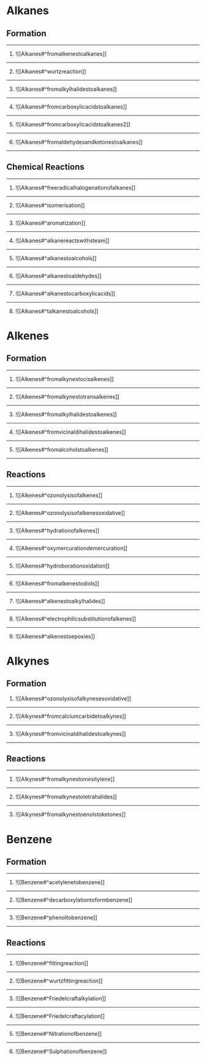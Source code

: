 # Alkanes
## Formation
---
1. ![[Alkanes#^fromalkenestoalkanes]]️ 
___
2. ![[Alkanes#^wurtzreaction]]
___
3.  ![[Alkanes#^fromalkylhalidestoalkanes]]
___
4.  ![[Alkanes#^fromcarboxylicacidstoalkanes]]
---
5. ![[Alkanes#^fromcarboxylicacidstoalkanes2]]
---
6. ![[Alkanes#^fromaldehydesandketonestoalkanes]]
---

## Chemical Reactions
---
1. ![[Alkanes#^freeradicalhalogenationofalkanes]]
---
2. ![[Alkanes#^isomerisation]]
___
3. ![[Alkanes#^aromatization]]
---
4. ![[Alkanes#^alkanereactswithsteam]]
---
5. ![[Alkanes#^alkanestoalcohols]]
---
6. ![[Alkanes#^alkanestoaldehydes]]
---
7. ![[Alkanes#^alkanestocarboxylicacids]]
---
8. ![[Alkanes#^talkanestoalcohols]]
# Alkenes
## Formation
---

1.  ![[Alkenes#^fromalkynestocisalkenes]]
---
2. ![[Alkenes#^fromalkynestotransalkenes]]
---
3. ![[Alkenes#^fromalkylhalidestoalkenes]]
---
4. ![[Alkenes#^fromvicinaldihalidestoalkenes]]
---
5. ![[Alkenes#^fromalcoholstoalkenes]]
---
## Reactions 
---

1. ![[Alkenes#^ozonolysisofalkenes]]
--- 
2. ![[Alkenes#^ozonolysisofalkenesoxidative]]
---
3. ![[Alkenes#^hydrationofalkenes]]
---
4. ![[Alkenes#^oxymercurationdemercuration]]
---
5. ![[Alkenes#^hydroborationoxidation]]
---
6. ![[Alkenes#^fromalkenestodiols]]
---
7. ![[Alkenes#^alkenestoalkylhalides]]
---
8. ![[Alkenes#^electrophilicsubstitutionofalkenes]]
---
9. ![[Alkenes#^alkenestoepoxies]]
# Alkynes
## Formation

1. ![[Alkenes#^ozonolysisofalkynesesoxidative]]
---
2. ![[Alkynes#^fromcalciumcarbidetoalkynes]]
---
3. ![[Alkynes#^fromvicinaldihalidestoalkynes]]
---
## Reactions
---
1. ![[Alkynes#^fromalkynestomesitylene]]
---
2. ![[Alkynes#^fromalkynestotetrahalides]]
---
3. ![[Alkynes#^fromalkynestoenolstoketones]]

# Benzene

## Formation 
---
1. ![[Benzene#^acetylenetobenzene]]
---
2.  ![[Benzene#^decarboxylationtoformbenzene]]
---
3.  ![[Benzene#^phenoltobenzene]]
---
## Reactions
---

1. ![[Benzene#^fittingreaction]]
---
2. ![[Benzene#^wurtzfittingreaction]]
---
3.  ![[Benzene#^Friedelcraftalkylation]]
---
 4. ![[Benzene#^Friedelcraftacylation]]
 ---
  5.  ![[Benzene#^Nitrationofbenzene]]
  ---
  6.  ![[Benzene#^Sulphationofbenzene]]